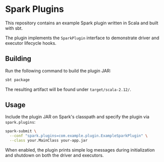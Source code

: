 # Spark Plugins

This repository contains an example Spark plugin written in Scala and built with sbt.

The plugin implements the `SparkPlugin` interface to demonstrate driver and executor lifecycle hooks.

## Building

Run the following command to build the plugin JAR:

```bash
sbt package
```

The resulting artifact will be found under `target/scala-2.12/`.

## Usage

Include the plugin JAR on Spark's classpath and specify the plugin via `spark.plugins`:

```bash
spark-submit \
  --conf "spark.plugins=com.example.plugin.ExampleSparkPlugin" \
  --class your.MainClass your-app.jar
```

When enabled, the plugin prints simple log messages during initialization and shutdown on both the driver and executors.
